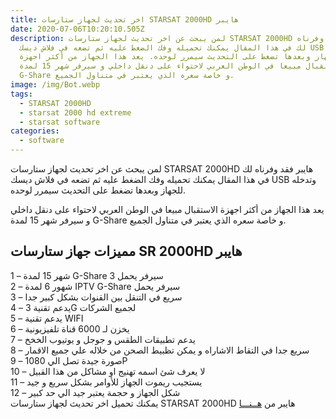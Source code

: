 ```yaml
---
title: اخر تحديث لجهاز ستارسات STARSAT 2000HD هايبر
date: 2020-07-06T10:20:10.505Z
description: لمن يبحث عن اخر تحديث لجهاز ستارسات STARSAT 2000HD هايبر فقد وفرناه
  لك في هذا المقال يمكنك تحميله وفك الضغط عليه ثم تضعه في فلاش ديسك USB وتدخله
  للجهاز وبعدها تضغط على التحديث سيمرر لوحده. يعد هذا الجهاز من أكثر اجهزة
  الاستقبال مبيعا في الوطن العربي لاحتواء على دنقل داخلي و سيرفر شهر 15 لمدة
  G-Share و خاصة سعره الذي يعتبر في متناول الجميع.
image: /img/Bot.webp
tags:
  - STARSAT 2000HD
  - starsat 2000 hd extreme
  - starsat software
categories:
  - software
---
```

<!--StartFragment-->

لمن يبحث عن اخر تحديث لجهاز ستارسات STARSAT 2000HD هايبر فقد وفرناه لك في هذا المقال يمكنك تحميله وفك الضغط عليه ثم تضعه في فلاش ديسك USB وتدخله للجهاز وبعدها تضغط على التحديث سيمرر لوحده.

يعد هذا الجهاز من أكثر اجهزة الاستقبال مبيعا في الوطن العربي لاحتواء على دنقل داخلي و سيرفر شهر 15 لمدة G-Share و خاصة سعره الذي يعتبر في متناول الجميع.

## مميزات جهاز ستارسات SR 2000HD هايبر

1 – شهر 15 لمدة G-Share 3 سيرفر يحمل\
2 – شهور 6 لمدة IPTV G-Share سيرفر يحمل\
3 – سريع في التنقل بين القنوات بشكل كبير جدا\
4 – يدعم تقنية 3G لجميع الشركات\
5 – يدعم تقنية WIFI\
6 – يخزن لـ 6000 قناة تلفيزيونية\
7 – يدعم تطبيقات الطقس و جوجل و يوتيوب الخخخ\
8 – سريع جدا في التقاط الاشاراه و يمكن تظبيط الصحن من خلاله علي جميع الاقمار\
9 – صورة جيدة تصل الي 1080P\
10 – لا يعرف شئ اسمه تهنيج او مشاكل من هذا القبيل\
11 – يستجيب ريموت الجهاز للأوامر بشكل سريع و جيد\
12 – شكل الجهاز و حجمة يعتبر جيد الي حد كبير\
يمكنك تحميل اخر تحديث لجهاز ستارسات STARSAT 2000HD هايبر من [هــنـــا](http://blog.mhdhosting.com/ran?r=LtyNLY)

<!--EndFragment-->
